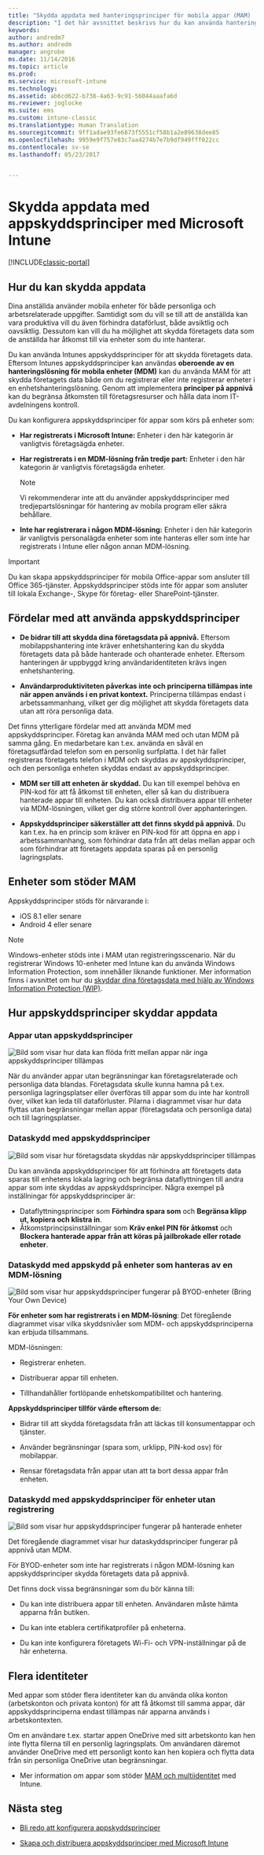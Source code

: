 ```yaml
---
title: "Skydda appdata med hanteringsprinciper för mobila appar (MAM) | Microsoft Docs"
description: "I det här avsnittet beskrivs hur du kan använda hanteringsprinciper för mobila appar för att skydda dina företagsdata, förhindra dataförlust och hålla isär privat och arbetsrelaterad information."
keywords: 
author: andredm7
ms.author: andredm
manager: angrobe
ms.date: 11/14/2016
ms.topic: article
ms.prod: 
ms.service: microsoft-intune
ms.technology: 
ms.assetid: ab6cd622-b738-4a63-9c91-56044aaafa6d
ms.reviewer: joglocke
ms.suite: ems
ms.custom: intune-classic
ms.translationtype: Human Translation
ms.sourcegitcommit: 9ff1adae93fe6873f5551cf58b1a2e89638dee85
ms.openlocfilehash: 9959e9f757e83c7aa4274b7e7b9df949fff022cc
ms.contentlocale: sv-se
ms.lasthandoff: 05/23/2017


---
```


# <a name="protect-app-data-using-app-protection-policies-with-microsoft-intune"></a>Skydda appdata med appskyddsprinciper med Microsoft Intune

[!INCLUDE[classic-portal](../includes/classic-portal.md)]

## <a name="how-you-can-protect-app-data"></a>Hur du kan skydda appdata
Dina anställda använder mobila enheter för både personliga och arbetsrelaterade uppgifter. Samtidigt som du vill se till att de anställda kan vara produktiva vill du även förhindra dataförlust, både avsiktlig och oavsiktlig.  Dessutom kan vill du ha möjlighet att skydda företagets data som de anställda har åtkomst till via enheter som du inte hanterar.

Du kan använda Intunes appskyddsprinciper för att skydda företagets data. Eftersom Intunes appskyddsprinciper kan användas **oberoende av en hanteringslösning för mobila enheter (MDM)** kan du använda MAM för att skydda företagets data både om du registrerar eller inte registrerar enheter i en enhetshanteringslösning. Genom att implementera **principer på appnivå** kan du begränsa åtkomsten till företagsresurser och hålla data inom IT-avdelningens kontroll.

Du kan konfigurera appskyddsprinciper för appar som körs på enheter som:

-   **Har registrerats i Microsoft Intune:** Enheter i den här kategorin är vanligtvis företagsägda enheter.

-   **Har registrerats i en MDM-lösning från tredje part:** Enheter i den här kategorin är vanligtvis företagsägda enheter.

      > [!NOTE]
      > Vi rekommenderar inte att du använder appskyddsprinciper med tredjepartslösningar för hantering av mobila program eller säkra behållare.

-   **Inte har registrerara i någon MDM-lösning:** Enheter i den här kategorin är vanligtvis personalägda enheter som inte hanteras eller som inte har registrerats i Intune eller någon annan MDM-lösning.

> [!IMPORTANT]
> Du kan skapa appskyddsprinciper för mobila Office-appar som ansluter till Office 365-tjänster. Appskyddsprinciper stöds inte för appar som ansluter till lokala Exchange-, Skype för företag- eller SharePoint-tjänster.

## <a name="benefits-of-using-app-protection-policies"></a>Fördelar med att använda appskyddsprinciper

-   **De bidrar till att skydda dina företagsdata på appnivå.** Eftersom mobilappshantering inte kräver enhetshantering kan du skydda företagets data på både hanterade och ohanterade enheter. Eftersom hanteringen är uppbyggd kring användaridentiteten krävs ingen enhetshantering.

-   **Användarproduktiviteten påverkas inte och principerna tillämpas inte när appen används i en privat kontext.** Principerna tillämpas endast i arbetssammanhang, vilket ger dig möjlighet att skydda företagets data utan att röra personliga data.

Det finns ytterligare fördelar med att använda MDM med appskyddsprinciper. Företag kan använda MAM med och utan MDM på samma gång. En medarbetare kan t.ex. använda en såväl en företagsutfärdad telefon som en personlig surfplatta. I det här fallet registreras företagets telefon i MDM och skyddas av appskyddsprinciper, och den personliga enheten skyddas endast av appskyddsprinciper.

- **MDM ser till att enheten är skyddad.** Du kan till exempel behöva en PIN-kod för att få åtkomst till enheten, eller så kan du distribuera hanterade appar till enheten. Du kan också distribuera appar till enheter via MDM-lösningen, vilket ger dig större kontroll över apphanteringen.

- **Appskyddsprinciper säkerställer att det finns skydd på appnivå.** Du kan t.ex. ha en princip som kräver en PIN-kod för att öppna en app i arbetssammanhang, som förhindrar data från att delas mellan appar och som förhindrar att företagets appdata sparas på en personlig lagringsplats.

## <a name="devices-that-support-mam"></a>Enheter som stöder MAM
Appskyddsprinciper stöds för närvarande i:
-   iOS 8.1 eller senare
-   Android 4 eller senare

>[!NOTE]
>Windows-enheter stöds inte i MAM utan registreringsscenario. När du registrerar Windows 10-enheter med Intune kan du använda Windows Information Protection, som innehåller liknande funktioner. Mer information finns i avsnittet om hur du [skyddar dina företagsdata med hjälp av Windows Information Protection (WIP)](https://technet.microsoft.com/itpro/windows/keep-secure/protect-enterprise-data-using-wip).


##  <a name="how-app-protection-policies-protect-app-data"></a>Hur appskyddsprinciper skyddar appdata

###  <a name="apps-without-app-protection-policies"></a>Appar utan appskyddsprinciper

![Bild som visar hur data kan flöda fritt mellan appar när inga appskyddsprinciper tillämpas](../media/Apps_without_MAM_policies.png)

När du använder appar utan begränsningar kan företagsrelaterade och personliga data blandas. Företagsdata skulle kunna hamna på t.ex. personliga lagringsplatser eller överföras till appar som du inte har kontroll över, vilket kan leda till dataförluster. Pilarna i diagrammet visar hur data flyttas utan begränsningar mellan appar (företagsdata och personliga data) och till lagringsplatser.

### <a name="data-protection-with-app-protection-policies"></a>Dataskydd med appskyddsprinciper

![Bild som visar hur företagsdata skyddas när appskyddsprinciper tillämpas](../media/Apps_with_mobile_app_policies.png)

Du kan använda appskyddsprinciper för att förhindra att företagets data sparas till enhetens lokala lagring och begränsa dataflyttningen till andra appar som inte skyddas av appskyddsprinciper. Några exempel på inställningar för appskyddsprinciper är:
- Dataflyttningsprinciper som **Förhindra spara som** och **Begränsa klipp ut, kopiera och klistra in**.
- Åtkomstprincipsinställningar som **Kräv enkel PIN för åtkomst** och **Blockera hanterade appar från att köras på jailbrokade eller rotade enheter**.

### <a name="data-protection-with-app-protection-on-devices-that-are-managed-by-a-mdm-solution"></a>Dataskydd med appskydd på enheter som hanteras av en MDM-lösning

![Bild som visar hur appskyddsprinciper fungerar på BYOD-enheter (Bring Your Own Device)](../media/MAM_BYOD_November.png)

**För enheter som har registrerats i en MDM-lösning**: Det föregående diagrammet visar vilka skyddsnivåer som MDM- och appskyddsprinciperna kan erbjuda tillsammans.

MDM-lösningen:

-   Registrerar enheten.

-   Distribuerar appar till enheten.

-   Tillhandahåller fortlöpande enhetskompatibilitet och hantering.

**Appskyddsprinciper tillför värde eftersom de:**

-   Bidrar till att skydda företagsdata från att läckas till konsumentappar och tjänster.

-   Använder begränsningar (spara som, urklipp, PIN-kod osv) för mobilappar.

-   Rensar företagsdata från appar utan att ta bort dessa appar från enheten.


### <a name="data-protection-with-app-protection-policies-for-devices-without-enrollment"></a>Dataskydd med appskyddsprinciper för enheter utan registrering

![Bild som visar hur appskyddsprinciper fungerar på hanterade enheter](../media/MAM_ManagedDevices_November.png)

Det föregående diagrammet visar hur dataskyddsprinciper fungerar på appnivå utan MDM.

För BYOD-enheter som inte har registrerats i någon MDM-lösning kan appskyddsprinciper skydda företagets data på appnivå.

Det finns dock vissa begränsningar som du bör känna till:

-   Du kan inte distribuera appar till enheten. Användaren måste hämta apparna från butiken.

-   Du kan inte etablera certifikatprofiler på enheterna.

-   Du kan inte konfigurera företagets Wi-Fi- och VPN-inställningar på de här enheterna.


## <a name="multi-identity"></a>Flera identiteter

Med appar som stöder flera identiteter kan du använda olika konton (arbetskonton och privata konton) för att få åtkomst till samma appar, där appskyddsprinciperna endast tillämpas när apparna används i arbetskontexten.  

Om en användare t.ex. startar appen OneDrive med sitt arbetskonto kan hen inte flytta filerna till en personlig lagringsplats. Om användaren däremot använder OneDrive med ett personligt konto kan hen kopiera och flytta data från sin personliga OneDrive utan begränsningar.  

- Mer information om appar som stöder [MAM och multiidentitet](https://www.microsoft.com/cloud-platform/microsoft-intune-apps) med Intune.

##  <a name="next-steps"></a>Nästa steg
- [Bli redo att konfigurera appskyddsprinciper](get-ready-to-configure-mobile-app-management-policies-with-microsoft-intune.md)

- [Skapa och distribuera appskyddsprinciper med Microsoft Intune](create-and-deploy-mobile-app-management-policies-with-microsoft-intune.md)

